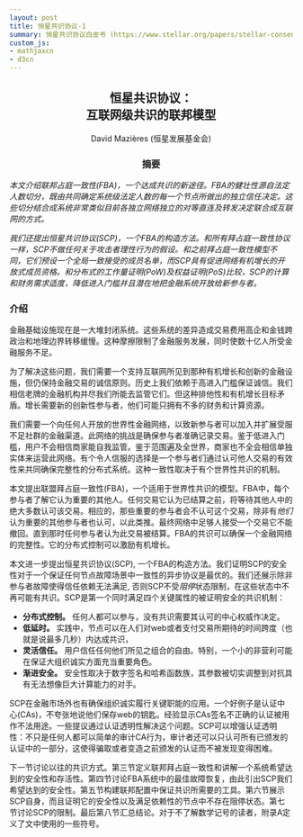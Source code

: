 ```yaml
---
layout: post
title: 恒星共识协议-1
summary: 恒星共识协议白皮书 (https://www.stellar.org/papers/stellar-consensus-protocol.pdf)中文翻译，包含摘要和第一节。
custom_js:
- mathjaxcn
- d3cn
---
```



## <center>恒星共识协议：<br/>互联网级共识的联邦模型</center>

<center>David Mazières (恒星发展基金会)</center>

### <center>摘要</center>
<i>
本文介绍联邦占庭一致性(FBA)，一个达成共识的新途径。FBA的健壮性源自法定人数切分，既由共同确定系统级法定人数的每一个节点所做出的独立信任决定。这些切分结合成系统非常类似目前各独立网络独立的对等直连及转发决定联合成互联网的方式。</i>

<i>我们还提出恒星共识协议(SCP)，一个FBA的构造方法。和所有拜占庭一致性协议一样，SCP不做任何关于攻击者理性行为的假设。和之前拜占庭一致性模型不同，它们预设一个全局一致接受的成员名单，而SCP具有促进网络有机增长的开放式成员资格。和分布式的工作量证明(PoW)及权益证明(PoS)比较，SCP的计算和财务需求适度，降低进入门槛并且潜在地把金融系统开放给新参与者。
</i>

### 介绍
金融基础设施现在是一大堆封闭系统。这些系统的差异造成交易费用高企和金钱跨政治和地理边界转移缓慢。这种摩擦限制了金融服务发展，同时使数十亿人所受金融服务不足。

为了解决这些问题，我们需要一个支持互联网所见到那种有机增长和创新的金融设施，但仍保持金融交易的诚信原则。历史上我们依赖于高进入门槛保证诚信。我们相信老牌的金融机构并尽我们所能去监管它们。但这种排他性和有机增长目标矛盾。增长需要新的创新性参与者，他们可能只拥有不多的财务和计算资源。

我们需要一个向任何人开放的世界性金融网络，以致新参与者可以加入并扩展受服不足社群的金融渠道。此网络的挑战是确保参与者准确记录交易。鉴于低进入门槛，用户不会相信商家能自我监管。鉴于范围遍及全世界，商家也不全会相信单独实体来运营此网络。有个令人信服的选择是一个参与者们通过认可他人交易的有效性来共同确保完整性的分布式系统。这种一致性取决于有个世界性共识的机制。

本文提出联盟拜占庭一致性(FBA)，一个适用于世界性共识的模型。FBA中，每个参与者了解它认为重要的其他人。任何交易它认为已结算之前，将等待其他人中的绝大多数认可该交易。相应的，那些重要的参与者会不认可这个交易，除非有*他们*认为重要的其他参与者也认可，以此类推。最终网络中足够人接受一个交易它不能撤回。直到那时任何参与者认为此交易被结算。FBA的共识可以确保一个金融网络的完整性。它的分布式控制可以激励有机增长。

本文进一步提出恒星共识协议(SCP), 一个FBA的构造方法。我们证明SCP的安全性对于一个保证任何节点故障场景中一致性的异步协议是最优的。我们还展示除非参与者故障使得信任依赖无法满足, 否则SCP不受*阻停*状态限制，在这些状态中不再可能有共识。SCP是第一个同时满足四个关键属性的被证明安全的共识机制：

* **分布式控制。** 任何人都可以参与，没有共识需要其认可的中心权威作决定。
* **低延时。** 实践中，节点可以在人们对web或者支付交易所期待的时间跨度（也就是说最多几秒）内达成共识，
* **灵活信任。** 用户信任任何他们所见之组合的自由。特别，一个小的非营利可能在保证大组织诚实方面充当重要角色。
* **渐进安全。** 安全性取决于数字签名和哈希函数族，其参数被切实调整到对抗具有无法想像巨大计算能力的对手。

SCP在金融市场外也有确保组织诚实履行关键职能的应用。一个好例子是认证中心(CAs)，不夸张地说他们保存web的钥匙。经验显示CAs签名不正确的认证被用作不法用途。一些提议通过认证透明性解决这个问题。SCP可以增强认证透明性：不只是任何人都可以简单的审计CA行为，审计者还可以只认可所有已颁发的认证中的一部分，这使得骗取或者变造之前颁发的认证而不被发现变得困难。

下一节讨论以往的共识方式。第三节定义联邦拜占庭一致性和讲解一个系统希望达到的安全性和存活性。第四节讨论FBA系统中的最佳故障恢复，由此引出SCP我们希望达到的安全性。第五节构建联邦配置中保证共识所需要的工具。第六节展示SCP自身，而且证明它的安全性以及满足依赖性的节点中不存在阻停状态。第七节讨论SCP的限制。最后第八节汇总结论。对于不了解数学记号的读者，附录A定义了文中使用的一些符号。
